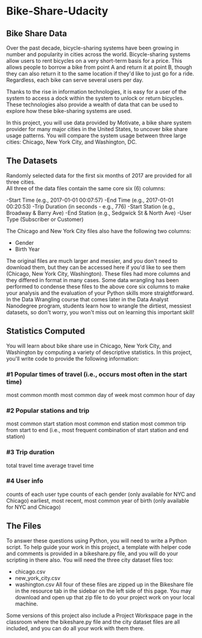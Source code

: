 # Bike-Share-Udacity
## Bike Share Data
Over the past decade, bicycle-sharing systems have been growing in number and popularity in cities across the world. Bicycle-sharing systems allow users to rent bicycles on a very short-term basis for a price. This allows people to borrow a bike from point A and return it at point B, though they can also return it to the same location if they'd like to just go for a ride. Regardless, each bike can serve several users per day.

Thanks to the rise in information technologies, it is easy for a user of the system to access a dock within the system to unlock or return bicycles. These technologies also provide a wealth of data that can be used to explore how these bike-sharing systems are used.

In this project, you will use data provided by Motivate, a bike share system provider for many major cities in the United States, to uncover bike share usage patterns. You will compare the system usage between three large cities: Chicago, New York City, and Washington, DC.

## The Datasets
Randomly selected data for the first six months of 2017 are provided for all three cities.<br> All three of the data files contain the same core six (6) columns:

-Start Time (e.g., 2017-01-01 00:07:57)
-End Time (e.g., 2017-01-01 00:20:53)
-Trip Duration (in seconds - e.g., 776)
-Start Station (e.g., Broadway & Barry Ave)
-End Station (e.g., Sedgwick St & North Ave)
-User Type (Subscriber or Customer)

The Chicago and New York City files also have the following two columns:

- Gender
- Birth Year

The original files are much larger and messier, and you don't need to download them, but they can be accessed here if you'd like to see them (Chicago, New York City, Washington). These files had more columns and they differed in format in many cases. Some data wrangling has been performed to condense these files to the above core six columns to make your analysis and the evaluation of your Python skills more straightforward. In the Data Wrangling course that comes later in the Data Analyst Nanodegree program, students learn how to wrangle the dirtiest, messiest datasets, so don't worry, you won't miss out on learning this important skill!

## Statistics Computed
You will learn about bike share use in Chicago, New York City, and Washington by computing a variety of descriptive statistics. In this project, you'll write code to provide the following information:

### #1 Popular times of travel (i.e., occurs most often in the start time)
most common month
most common day of week
most common hour of day

### #2 Popular stations and trip
most common start station
most common end station
most common trip from start to end (i.e., most frequent combination of start station and end station)

### #3 Trip duration
total travel time
average travel time

### #4 User info
counts of each user type
counts of each gender (only available for NYC and Chicago)
earliest, most recent, most common year of birth (only available for NYC and Chicago)

## The Files
To answer these questions using Python, you will need to write a Python script. To help guide your work in this project, a template with helper code and comments is provided in a bikeshare.py file, and you will do your scripting in there also. You will need the three city dataset files too:

- chicago.csv
- new_york_city.csv
- washington.csv
All four of these files are zipped up in the Bikeshare file in the resource tab in the sidebar on the left side of this page. You may download and open up that zip file to do your project work on your local machine.

Some versions of this project also include a Project Workspace page in the classroom where the bikeshare.py file and the city dataset files are all included, and you can do all your work with them there.
